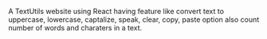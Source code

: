 A TextUtils website using React having feature like convert text to uppercase, lowercase, captalize, speak, clear, copy, paste option also count number of words and charaters in a text.
